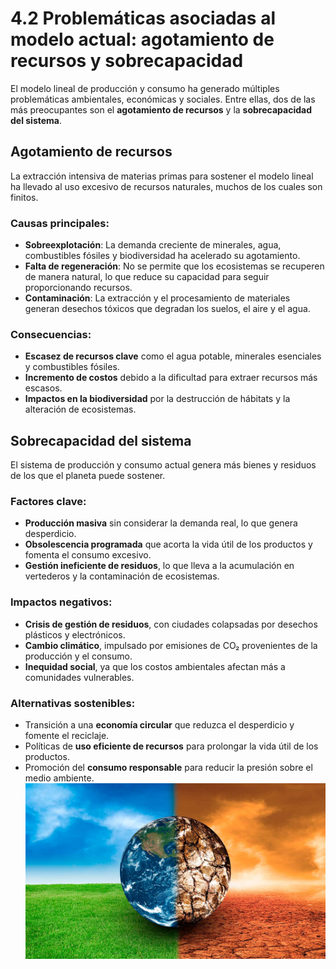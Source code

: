 # 4.2 Problemáticas asociadas al modelo actual: agotamiento de recursos y sobrecapacidad

El modelo lineal de producción y consumo ha generado múltiples problemáticas ambientales, económicas y sociales. Entre ellas, dos de las más preocupantes son el **agotamiento de recursos** y la **sobrecapacidad del sistema**.

## Agotamiento de recursos

La extracción intensiva de materias primas para sostener el modelo lineal ha llevado al uso excesivo de recursos naturales, muchos de los cuales son finitos. 

### Causas principales:
- **Sobreexplotación**: La demanda creciente de minerales, agua, combustibles fósiles y biodiversidad ha acelerado su agotamiento.
- **Falta de regeneración**: No se permite que los ecosistemas se recuperen de manera natural, lo que reduce su capacidad para seguir proporcionando recursos.
- **Contaminación**: La extracción y el procesamiento de materiales generan desechos tóxicos que degradan los suelos, el aire y el agua.

### Consecuencias:
- **Escasez de recursos clave** como el agua potable, minerales esenciales y combustibles fósiles.
- **Incremento de costos** debido a la dificultad para extraer recursos más escasos.
- **Impactos en la biodiversidad** por la destrucción de hábitats y la alteración de ecosistemas.

## Sobrecapacidad del sistema

El sistema de producción y consumo actual genera más bienes y residuos de los que el planeta puede sostener.

### Factores clave:
- **Producción masiva** sin considerar la demanda real, lo que genera desperdicio.
- **Obsolescencia programada** que acorta la vida útil de los productos y fomenta el consumo excesivo.
- **Gestión ineficiente de residuos**, lo que lleva a la acumulación en vertederos y la contaminación de ecosistemas.

### Impactos negativos:
- **Crisis de gestión de residuos**, con ciudades colapsadas por desechos plásticos y electrónicos.
- **Cambio climático**, impulsado por emisiones de CO₂ provenientes de la producción y el consumo.
- **Inequidad social**, ya que los costos ambientales afectan más a comunidades vulnerables.

### Alternativas sostenibles:
- Transición a una **economía circular** que reduzca el desperdicio y fomente el reciclaje.
- Políticas de **uso eficiente de recursos** para prolongar la vida útil de los productos.
- Promoción del **consumo responsable** para reducir la presión sobre el medio ambiente.
![problematicas](/4_capitulo4_ra3_pisa3_grupo6_arcos/img_pisa3_grupo6_arcos/agotamiento.jpg)